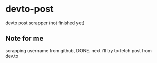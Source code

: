 # devto-post
devto post scrapper (not finished yet)

## Note for me
scrapping username from github, DONE. next i'll try to fetch post from dev.to
